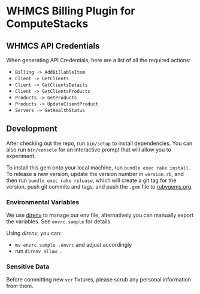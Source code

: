 # WHMCS Billing Plugin for ComputeStacks

## WHMCS API Credentials

When generating API Credentials, here are a list of all the required actions:

* `Billing -> AddBillableItem`
* `Client -> GetClients`
* `Client -> GetClientsDetails`
* `Client -> GetClientsProducts`
* `Products -> GetProducts`
* `Products -> UpdateClientProduct`
* `Servers -> GetHealthStatus`

## Development

After checking out the repo, run `bin/setup` to install dependencies. You can also run `bin/console` for an interactive prompt that will allow you to experiment.

To install this gem onto your local machine, run `bundle exec rake install`. To release a new version, update the version number in `version.rb`, and then run `bundle exec rake release`, which will create a git tag for the version, push git commits and tags, and push the `.gem` file to [rubygems.org](https://rubygems.org).

### Environmental Variables

We use [direnv](https://direnv.net/) to manage our env file, alternatively you can manually export the variables. See `envrc.sample` for details.

Using _direnv_, you can:

* `mv envrc.sample .envrc` and adjust accordingly
* run `direnv allow .`

### Sensitive Data

Before committing new `vcr` fixtures, please scrub any personal information from them.
